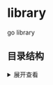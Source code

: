 # library
go library


## 目录结构
<details>
<summary>展开查看</summary>
<pre><code>.
├── cache: 缓存
├── conf: 配置